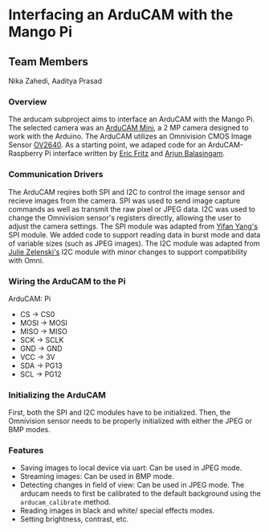 # Interfacing an ArduCAM with the Mango Pi

## Team Members
Nika Zahedi, Aaditya Prasad


### Overview
The arducam subproject aims to interface an ArduCAM with the Mango Pi. The selected camera was an [ArduCAM Mini](https://www.arducam.com/product/arducam-2mp-spi-camera-b0067-arduino/), a 2 MP camera designed to work with the Arduino. The ArduCAM utilizes an Omnivision CMOS Image Sensor [OV2640](https://www.uctronics.com/download/cam_module/OV2640DS.pdf). As a starting point, we adaped code for an ArduCAM-Raspberry Pi interface written by [Eric Fritz](https://github.com/efritz09) and [Arjun Balasingam](https://github.com/arjunvb).

### Communication Drivers
The ArduCAM reqires both SPI and I2C to control the image sensor and recieve images from the camera. SPI was used to send image capture commands as well as transmit the raw pixel or JPEG data. I2C was used to change the Omnivision sensor's registers directly, allowing the user to adjust the camera settings.
The SPI module was adapted from [Yifan Yang's](yyang29@stanford.edu) SPI module. We added code to support reading data in burst mode and data of variable sizes (such as JPEG images).
The I2C module was adapted from [Julie Zelenski's](https://github.com/zelenski) I2C module with minor changes to support compatibility with Omni.

### Wiring the ArduCAM to the Pi
ArduCAM:  Pi
* CS     -> CS0
* MOSI   -> MOSI
* MISO   -> MISO
* SCK    -> SCLK
* GND    -> GND
* VCC    -> 3V
* SDA    -> PG13
* SCL    -> PG12
  
### Initializing the ArduCAM
First, both the SPI and I2C modules have to be initialized. Then, the Omnivision sensor needs to be properly initialized with either the JPEG or BMP modes. 

### Features
* Saving images to local device via uart: Can be used in JPEG mode.
* Streaming images: Can be used in BMP mode.
* Detecting changes in field of view: Can be used in JPEG mode. The arducam needs to first be calibrated to the default background using the `arducam_calibrate` method.
* Reading images in black and white/ special effects modes.
* Setting brightness, contrast, etc.
